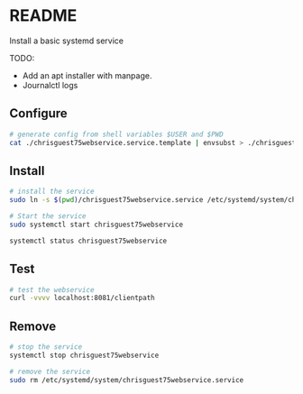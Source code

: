 # README
Install a basic systemd service

TODO:
* Add an apt installer with manpage.
* Journalctl logs 
## Configure
```sh
# generate config from shell variables $USER and $PWD
cat ./chrisguest75webservice.service.template | envsubst > ./chrisguest75webservice.service 
```

## Install
```sh
# install the service
sudo ln -s $(pwd)/chrisguest75webservice.service /etc/systemd/system/chrisguest75webservice.service  

# Start the service
sudo systemctl start chrisguest75webservice 

systemctl status chrisguest75webservice 
```

## Test 

```sh
# test the webservice
curl -vvvv localhost:8081/clientpath  
```

## Remove

```sh
# stop the service
systemctl stop chrisguest75webservice 
```

```sh
# remove the service
sudo rm /etc/systemd/system/chrisguest75webservice.service  
```
